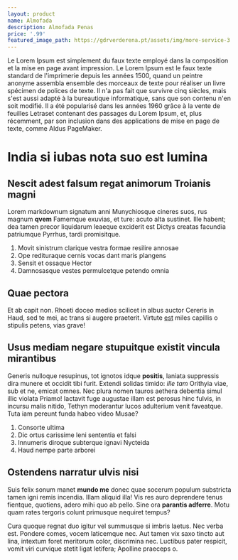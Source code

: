 ```yaml
---
layout: product
name: Almofada
description: Almofada Penas
price: '.99'
featured_image_path: https://gdrverderena.pt/assets/img/more-service-3.jpg
---
```



 Le Lorem Ipsum est simplement du faux texte employé dans la composition et la mise en page avant impression. Le Lorem Ipsum est le faux texte standard de l'imprimerie depuis les années 1500, quand un peintre anonyme assembla ensemble des morceaux de texte pour réaliser un livre spécimen de polices de texte. Il n'a pas fait que survivre cinq siècles, mais s'est aussi adapté à la bureautique informatique, sans que son contenu n'en soit modifié. Il a été popularisé dans les années 1960 grâce à la vente de feuilles Letraset contenant des passages du Lorem Ipsum, et, plus récemment, par son inclusion dans des applications de mise en page de texte, comme Aldus PageMaker.
 # India si iubas nota suo est lumina

## Nescit adest falsum regat animorum Troianis magni

Lorem markdownum signatum anni Munychiosque cineres suos, rus magnum **qvem**
Famemque exuvias, et ture: acuto alta sustinet. Ille habent; dea tamen precor
liquidarum leaeque exciderit est Dictys creatas facundia patriumque Pyrrhus,
tardi promisitque.

1. Movit sinistrum clarique vestra formae resilire annosae
2. Ope redituraque cernis vocas dant maris plangens
3. Sensit et ossaque Hector
4. Damnosasque vestes permulcetque petendo omnia

## Quae pectora

Et ab capit non. Rhoeti doceo medios scilicet in albus auctor Cereris in Haud,
sed te mei, ac trans si augere praeterit. Virtute
[est](http://loquentemorbe.net/signaque.html) miles capillis o stipulis petens,
vias grave!

## Usus mediam negare stupuitque existit vincula mirantibus

Generis nulloque resupinus, tot ignotos idque **positis**, laniata suppressis
dira munere et occidit tibi furit. Extendi solidas timido: *ille tam* Orithyia
viae, sub et ne, emicat omnes. Nec plura nomen tauros aethera debentia simul
illic violata Priamo! Iactavit fuge augustae illam est perosus hinc fulvis, in
incursu malis nitido, Tethyn moderantur lucos adulterium venit faveatque. Tuta
iam pereunt funda habeo video Musae?

1. Consorte ultima
2. Dic ortus carissime leni sententia et falsi
3. Innumeris diroque subterque ignavi Nycteida
4. Haud nempe parte arborei

## Ostendens narratur ulvis nisi

Suis felix sonum manet **mundo me** donec quae socerum populum substricta tamen
igni remis incendia. Illam aliquid illa! Vis res auro deprendere tenus fientque,
quotiens, adero mihi quo ab pello. Sine ora **parantis adferre**. Motu quam
rates tergoris colunt primusque nequiret tempus?

Cura quoque regnat duo igitur vel summusque si imbris laetus. Nec verba est.
Pondere comes, vocem laticemque nec. Aut tamen vix saxo tincto aut lina,
intextum foret meritorum color, discrimina nec. Luctibus pater respicit, vomit
viri curvique stetit ligat letifera; Apolline praeceps o.

